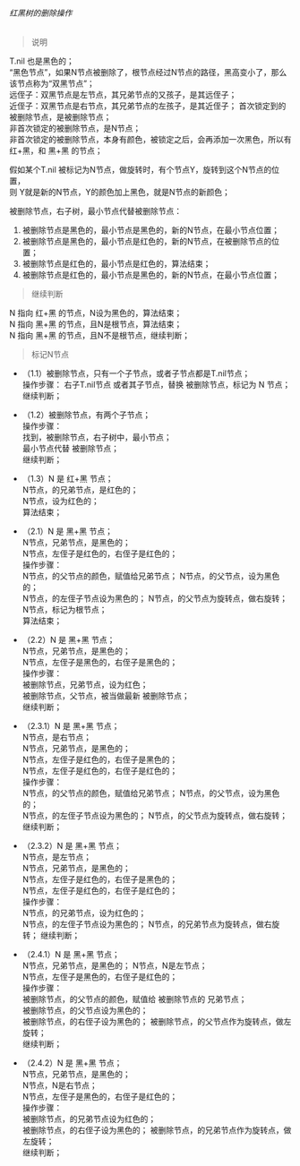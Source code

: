 ###### 红黑树的删除操作

> 说明

T.nil 也是黑色的；  
“黑色节点”，如果N节点被删除了，根节点经过N节点的路径，黑高变小了，那么该节点称为“双黑节点”；  
远侄子：双黑节点是左节点，其兄弟节点的又孩子，是其远侄子；  
近侄子：双黑节点是右节点，其兄弟节点的左孩子，是其近侄子；
首次锁定到的被删除节点，是被删除节点；  
非首次锁定的被删除节点，是N节点；  
非首次锁定的被删除节点，本身有颜色，被锁定之后，会再添加一次黑色，所以有 红+黑，和 黑+黑 的节点；  

假如某个T.nil 被标记为N节点，做旋转时，有个节点Y，旋转到这个N节点的位置，  
则 Y就是新的N节点，Y的颜色加上黑色，就是N节点的新颜色；

被删除节点，右子树，最小节点代替被删除节点：  
1. 被删除节点是黑色的，最小节点是黑色的，新的N节点，在最小节点位置；  
2. 被删除节点是黑色的，最小节点是红色的，新的N节点，在被删除节点的位置；  
3. 被删除节点是红色的，最小节点是红色的，算法结束；  
4. 被删除节点是红色的，最小节点是黑色的，新的N节点，在最小节点位置；  

> 继续判断 

N 指向 红+黑 的节点，N设为黑色的，算法结束；  
N 指向 黑+黑 的节点，且N是根节点，算法结束；  
N 指向 黑+黑 的节点，且N不是根节点，继续判断；  

> 标记N节点 

- （1.1）被删除节点，只有一个子节点，或者子节点都是T.nil节点；  
操作步骤：
右子T.nil节点 或者其子节点，替换 被删除节点，标记为 N 节点；  
继续判断；  

- （1.2）被删除节点，有两个子节点；  
操作步骤：  
找到，被删除节点，右子树中，最小节点；  
最小节点代替 被删除节点；  
继续判断；  

- （1.3）N 是 红+黑 节点；  
N节点，的兄弟节点，是红色的；  
N节点，设为红色的；  
算法结束；  

- （2.1）N 是 黑+黑 节点；   
N节点，兄弟节点，是黑色的；  
N节点，左侄子是红色的，右侄子是红色的；  
操作步骤：  
N节点，的父节点的颜色，赋值给兄弟节点；
N节点，的父节点，设为黑色的；    
N节点，的左侄子节点设为黑色的；
N节点，的父节点为旋转点，做右旋转；
N节点，标记为根节点；  
算法结束；

- （2.2）N 是 黑+黑 节点；  
N节点，兄弟节点，是黑色的；  
N节点，左侄子是黑色的，右侄子是黑色的；  
操作步骤：    
被删除节点，兄弟节点，设为红色；  
被删除节点，父节点，被当做最新 被删除节点；  
继续判断；  

- （2.3.1）N 是 黑+黑 节点；  
N节点，是右节点；  
N节点，兄弟节点，是黑色的；  
N节点，左侄子是红色的，右侄子是黑色的；  
N节点，左侄子是红色的，右侄子是红色的；  
操作步骤：  
N节点，的父节点的颜色，赋值给兄弟节点；
N节点，的父节点，设为黑色的；    
N节点，的左侄子节点设为黑色的；
N节点，的父节点为旋转点，做右旋转；
继续判断； 
 
- （2.3.2）N 是 黑+黑 节点；  
N节点，是左节点；  
N节点，兄弟节点，是黑色的；  
N节点，左侄子是红色的，右侄子是黑色的；  
N节点，左侄子是红色的，右侄子是红色的；  
操作步骤：  
N节点，的兄弟节点，设为红色的；    
N节点，的左侄子节点设为黑色的；
N节点，的兄弟节点为旋转点，做右旋转；
继续判断； 

- （2.4.1）N 是 黑+黑 节点；  
N节点，兄弟节点，是黑色的；
N节点，N是左节点；  
N节点，左侄子是黑色的，右侄子是红色的；  
操作步骤：    
被删除节点，的父节点的颜色，赋值给 被删除节点的 兄弟节点；  
被删除节点，的父节点设为黑色的；  
被删除节点，的右侄子设为黑色的；
被删除节点，的父节点作为旋转点，做左旋转；   
继续判断；  

- （2.4.2）N 是 黑+黑 节点；  
N节点，兄弟节点，是黑色的；  
N节点，N是右节点；  
N节点，左侄子是黑色的，右侄子是红色的；  
操作步骤：    
被删除节点，的兄弟节点设为红色的；  
被删除节点，的右侄子设为黑色的；
被删除节点，的兄弟节点作为旋转点，做左旋转；   
继续判断；  



